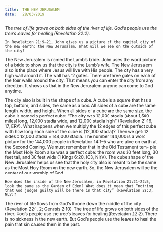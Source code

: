 ```yaml
---
title:  THE NEW JERUSALEM 
date:   28/03/2019
---
```


_The tree of life grows on both sides of the river of life. God’s people use the tree’s leaves for healing (Revelation 22:2)._

`In Revelation 21:9–21, John gives us a picture of the capital city of the new earth: the New Jerusalem. What will we see on the outside of the city?`

The New Jerusalem is named the Lamb’s bride. John uses the word picture of a bride to show us that the city is the Lamb’s wife. The New Jerusalem also is the place where Jesus will live with His people. The city has a very high wall around it. The wall has 12 gates. There are three gates on each of the four walls around the city. That means you can enter the city from any direction. It shows us that in the New Jerusalem anyone can come to God anytime.

The city also is built in the shape of a cube. A cube is a square that has a top, bottom, and sides, the same as a box. All sides of a cube are the same length, width, and height. When all sides of a cube are the same size, the cube is named a perfect cube: “The city was 12,000 stadia [about 1,500 miles] long, 12,000 stadia wide, and 12,000 stadia high” (Revelation 21:16, 17, ERV). What happens when we multiply the 12 edges of this perfect cube with how long each side of the cube is (12,000 stadia)? Then we get: 12 sides x 12,000 stadia = 144,000 stadia. The number 144,000 is a word picture for the 144,000 people in Revelation 14:1–5 who are alive on earth at the Second Coming. We must remember that in the Old Testament tem- ple the Most Holy Room also was a perfect cube: the room was 30 feet long, 30 feet tall, and 30 feet wide (1 Kings 6:20, ICB, NIrV). The cube shape of the New Jerusalem helps us see that the holy city also is meant to be the same as the Most Holy Room on the new earth. So, the New Jerusalem will be the center of our worship of God.

`How does the inside of the New Jerusalem, in Revelation 21:21–22:5, look the same as the Garden of Eden? What does it mean that “nothing that God judges guilty will be there in that city” (Revelation 22:3, NLV)?`

The river of life flows from God’s throne down the middle of the city (Revelation 22:1, 2; Genesis 2:10). The tree of life grows on both sides of the river. God’s people use the tree’s leaves for healing (Revelation 22:2). There is no sickness in the new earth. But God’s people use the leaves to heal the pain that sin caused them in the past.


